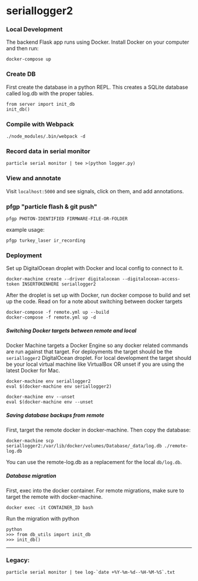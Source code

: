 # seriallogger2

### Local Development

The backend Flask app runs using Docker.  Install Docker on your computer and then run:

```
docker-compose up
```

### Create DB
First create the database in a python REPL.  This creates a SQLite database called log.db with the proper tables.
```
from server import init_db
init_db()
```

### Compile with Webpack
```
./node_modules/.bin/webpack -d
```

### Record data in serial monitor
```
particle serial monitor | tee >(python logger.py)
```

### View and annotate
Visit `localhost:5000` and see signals, click on them, and add annotations.

### pfgp "particle flash & git push"
```
pfgp PHOTON-IDENTIFIED FIRMWARE-FILE-OR-FOLDER
```

example usage:
```
pfgp turkey_laser ir_recording
```

### Deployment

Set up DigitalOcean droplet with Docker and local config to connect to it.
```
docker-machine create --driver digitalocean --digitalocean-access-token INSERTOKENHERE seriallogger2
```

After the droplet is set up with Docker, run docker compose to build and set up the code.  Read on for a note about switching between docker targets
```
docker-compose -f remote.yml up --build
docker-compose -f remote.yml up -d
```

##### Switching Docker targets between remote and local

Docker Machine targets a Docker Engine so any docker related commands are run against that target.  For deployments the target should be the `seriallogger2` DigitalOcean droplet.  For local development the target should be your local virtual machine like VirtualBox OR unset if you are using the latest Docker for Mac.

```
docker-machine env seriallogger2
eval $(docker-machine env seriallogger2)
```

```
docker-machine env --unset
eval $(docker-machine env --unset
```

##### Saving database backups from remote

First, target the remote docker in docker-machine.  Then copy the database:

```
docker-machine scp seriallogger2:/var/lib/docker/volumes/Database/_data/log.db ./remote-log.db
```

You can use the remote-log.db as a replacement for the local `db/log.db`.

##### Database migration

First, exec into the docker container.
For remote migrations, make sure to target the remote with docker-machine.

```
docker exec -it CONTAINER_ID bash
```

Run the migration with python

```
python
>>> from db_utils import init_db
>>> init_db()
```

---
### Legacy:
```
particle serial monitor | tee log-`date +%Y-%m-%d--%H-%M-%S`.txt
```
